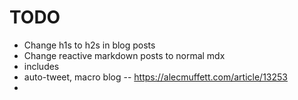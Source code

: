 # TODO
- Change h1s to h2s in blog posts
- Change reactive markdown posts to normal mdx
- includes
- auto-tweet, macro blog -- https://alecmuffett.com/article/13253
- 